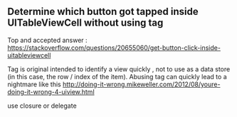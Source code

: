 ## Determine which button got tapped inside UITableViewCell without using tag



Top and accepted answer : https://stackoverflow.com/questions/20655060/get-button-click-inside-uitableviewcell


Tag is original intended to identify a view quickly , not to use as a data store (in this case, the row / index of the item). Abusing tag can quickly lead to a nightmare like this <http://doing-it-wrong.mikeweller.com/2012/08/youre-doing-it-wrong-4-uiview.html>



use closure or delegate 